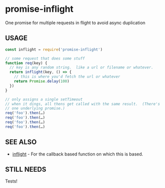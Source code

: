 # promise-inflight

One promise for multiple requests in flight to avoid async duplication

## USAGE

```javascript
const inflight = require('promise-inflight')

// some request that does some stuff
function req(key) {
  // key is any random string.  like a url or filename or whatever.
  return inflight(key, () => {
    // this is where you'd fetch the url or whatever
    return Promise.delay(100)
  })
}

// only assigns a single setTimeout
// when it dings, all thens get called with the same result.  (There's only
// one underlying promise.)
req('foo').then(…)
req('foo').then(…)
req('foo').then(…)
req('foo').then(…)
```

## SEE ALSO

* [inflight](https://npmjs.com/package/inflight) - For the callback based function on which this is based.

## STILL NEEDS

Tests!
